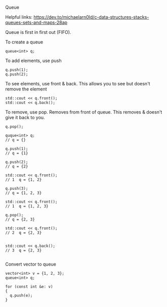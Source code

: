 Queue

Helpful links:
https://dev.to/michaelarn0ld/c-data-structures-stacks-queues-sets-and-maps-28ap

Queue is first in first out (FIFO).

To create a queue
```
queue<int> q;
```

To add elements, use push 
```
q.push(1);
q.push(2);
```

To see elements, use front & back. This allows you to see but doesn't remove the element
```
std::cout << q.front();
std::cout << q.back();
```

To remove, use pop. Removes from front of queue. This removes & doesn't give it back to you.
```
q.pop();
```


```
quque<int> q;     
// q = {}

q.push(1); 
// q = {1}

q.push(2); 
// q = {2}

std::cout << q.front();
// 1  q = {1, 2}

q.push(3);
// q = {1, 2, 3}

std::cout << q.front();
// 1  q = {1, 2, 3}

q.pop();
// q = {2, 3}

std::cout << q.front();
// 2  q = {2, 3}


std::cout << q.back();
// 3  q = {2, 3}


```

Convert vector to queue
```
vector<int> v = {1, 2, 3};
queue<int> q;

for (const int &e: v)
{
  q.push(e);
}
```
